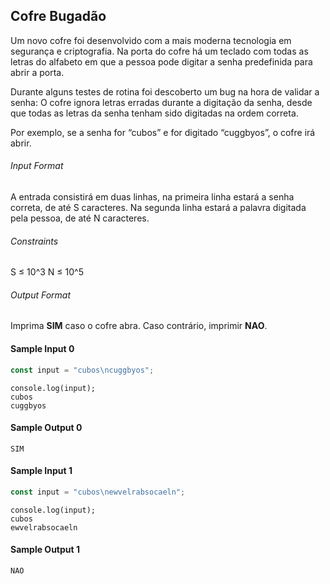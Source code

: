 ## Cofre Bugadão

Um novo cofre foi desenvolvido com a mais moderna tecnologia em segurança e criptografia. Na porta do cofre há um teclado com todas as letras do alfabeto em que a pessoa pode digitar a senha predefinida para abrir a porta.

Durante alguns testes de rotina foi descoberto um bug na hora de validar a senha: O cofre ignora letras erradas durante a digitação da senha, desde que todas as letras da senha tenham sido digitadas na ordem correta.

Por exemplo, se a senha for “cubos” e for digitado “cuggbyos”, o cofre irá abrir.

###### Input Format

A entrada consistirá em duas linhas, na primeira linha estará a senha correta, de até S caracteres. Na segunda linha estará a palavra digitada pela pessoa, de até N caracteres.

###### Constraints

S ≤ 10^3 N ≤ 10^5

###### Output Format

Imprima **SIM** caso o cofre abra. Caso contrário, imprimir **NAO**.

#### Sample Input 0

```javascript
const input = "cubos\ncuggbyos";
```

```
console.log(input);
cubos
cuggbyos
```

#### Sample Output 0

```
SIM
```

#### Sample Input 1

```javascript
const input = "cubos\newvelrabsocaeln";
```

```
console.log(input);
cubos
ewvelrabsocaeln
```

#### Sample Output 1

```
NAO
```
